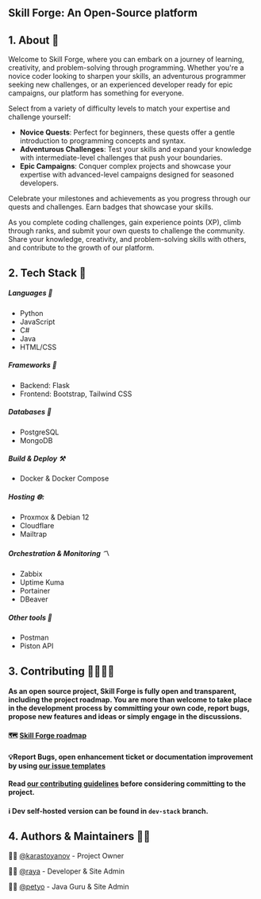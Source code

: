 ## Skill Forge: An Open-Source platform

## 1. About 📖

Welcome to Skill Forge, where you can embark on a journey of learning, creativity, and problem-solving through programming. Whether you're a novice coder looking to sharpen your skills, an adventurous programmer seeking new challenges, or an experienced developer ready for epic campaigns, our platform has something for everyone.

Select from a variety of difficulty levels to match your expertise and challenge yourself:

- **Novice Quests**: Perfect for beginners, these quests offer a gentle introduction to programming concepts and syntax.
- **Adventurous Challenges**: Test your skills and expand your knowledge with intermediate-level challenges that push your boundaries.
- **Epic Campaigns**: Conquer complex projects and showcase your expertise with advanced-level campaigns designed for seasoned developers.


Celebrate your milestones and achievements as you progress through our quests and challenges. Earn badges that showcase your skills.


As you complete coding challenges, gain experience points (XP), climb through ranks, and submit your own quests to challenge the community. Share your knowledge, creativity, and problem-solving skills with others, and contribute to the growth of our platform.

## 2. Tech Stack 🔖

##### Languages 🔧
* Python
* JavaScript
* C#
* Java
* HTML/CSS
##### Frameworks 🔨
* Backend: Flask
* Frontend: Bootstrap, Tailwind CSS
##### Databases 💽
* PostgreSQL
* MongoDB
##### Build & Deploy ⚒️
* Docker & Docker Compose
##### Hosting 🌐:
* Proxmox & Debian 12
* Cloudflare
* Mailtrap
##### Orchestration & Monitoring 〽️
* Zabbix
* Uptime Kuma
* Portainer
* DBeaver
##### Other tools 🧰
* Postman
* Piston API

## 3. Contributing 👨‍💻👩‍💻

#### As an open source project, Skill Forge is fully open and transparent, including the project roadmap. You are more than welcome to take place in the development process by committing your own code, report bugs, propose new features and ideas or simply engage in the discussions.

#### 🗺️ [Skill Forge roadmap](https://github.com/users/karastoyanov/projects/22)

#### 💡Report Bugs, open enhancement ticket or documentation improvement by using [our issue templates](https://github.com/karastoyanov/skill_forge/issues/new/choose)

#### Read [our contributing guidelines](https://github.com/karastoyanov/skill_forge/blob/main/CONTRIBUTING.md) before considering committing to the project.

#### ℹ️ Dev self-hosted version can be found in `dev-stack` branch.

## 4. Authors & Maintainers 👨‍💻

👨‍🚀 [@karastoyanov](https://github.com/karastoyanov) - Project Owner


👩‍💻 [@raya](https://github.com/rayapetkova) - Developer & Site Admin

👨‍💻 [@petyo](https://github.com/borovaneca) - Java Guru & Site Admin
